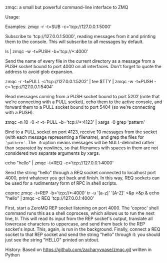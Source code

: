zmqc: a small but powerful command-line interface to ZMQ

Usage:

Examples:
	zmqc -r -t=SUB -c='tcp://127.0.0.1:5000'

Subscribe to 'tcp://127.0.0.1:5000', reading messages from it and printing
them to the console. This will subscribe to all messages by default.

ls | zmqc -w -t=PUSH -b='tcp://*:4000'

Send the name of every file in the current directory as a message from a
PUSH socket bound to port 4000 on all interfaces. Don't forget to quote the
address to avoid glob expansion.

zmqc -r -t=PULL -c'tcp://127.0.0.1:5202' | tee $TTY | zmqc -w -t=PUSH -c='tcp://127.0.0.1:5404'

Read messages coming from a PUSH socket bound to port 5202 (note that we're
connecting with a PULL socket), echo them to the active console, and
forward them to a PULL socket bound to port 5404 (so we're connecting with
a PUSH).

zmqc -n 10 -0 -r -t=PULL -b='tcp://*:4123' | xargs -0 grep 'pattern'

Bind to a PULL socket on port 4123, receive 10 messages from the socket
(with each message representing a filename), and grep the files for
`'pattern'`. The `-0` option means messages will be NULL-delimited rather
than separated by newlines, so that filenames with spaces in them are not
considered two separate arguments by xargs.

echo "hello" | zmqc -t=REQ -c='tcp://127.0.0.1:4000'

Send the string "hello" through a REQ socket connected to localhost port
4000, print whatever you get back and finish. In this way, REQ sockets can
be used for a rudimentary form of RPC in shell scripts.

coproc zmqc -t=REP -b='tcp://*:4000'
tr -u '[a-z]' '[A-Z]' <&p >&p &
echo "hello" | zmqc -c REQ 'tcp://127.0.0.1:4000'

First, start a ZeroMQ REP socket listening on port 4000. The 'coproc' shell
command runs this as a shell coprocess, which allows us to run the next
line, tr. This will read its input from the REP socket's output, translate
all lowercase characters to uppercase, and send them back to the REP
socket's input. This, again, is run in the background. Finally, connect a
REQ socket to that REP socket and send the string "hello" through it: you
should just see the string "HELLO" printed on stdout.

History:
	Based on https://github.com/zacharyvoase/zmqc.git written in Python